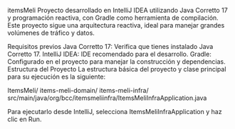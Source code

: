 itemsMeli
Proyecto desarrollado en IntelliJ IDEA utilizando Java Corretto 17 y programación reactiva, con Gradle como herramienta de compilación. Este proyecto sigue una arquitectura reactiva, ideal para manejar grandes volúmenes de tráfico y datos.

Requisitos previos
Java Corretto 17: Verifica que tienes instalado Java Corretto 17.
IntelliJ IDEA: IDE recomendado para el desarrollo.
Gradle: Configurado en el proyecto para manejar la construcción y dependencias.
Estructura del Proyecto
La estructura básica del proyecto y clase principal para su ejecución es la siguiente:

ItemsMeli/
	items-meli-domain/
	items-meli-infra/
		src/main/java/org/bcc/itemsmeliinfra/ItemsMeliInfraApplication.java

Para ejecutarlo desde IntelliJ, selecciona ItemsMeliInfraApplication y haz clic en Run.